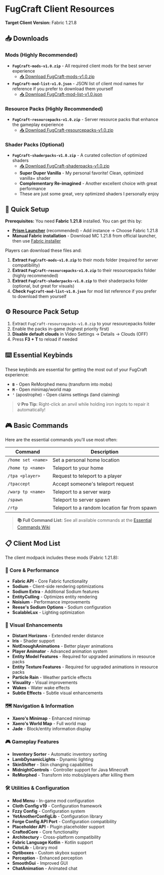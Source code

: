 # FugCraft Client Resources

**Target Client Version:** Fabric 1.21.8

## 📥 Downloads

### Mods (Highly Recommended)
- **`FugCraft-mods-v1.0.zip`** - All required client mods for the best server experience
  - [📥 Download FugCraft-mods-v1.0.zip](https://github.com/FugLong/FugCraft-Server/raw/main/client-resources/FugCraft-mods-v1.0.zip)
- **`FugCraft-mod-list-v1.0.json`** - JSON list of client mod names for reference if you prefer to download them yourself
  - [📥 Download FugCraft-mod-list-v1.0.json](https://github.com/FugLong/FugCraft-Server/raw/main/client-resources/FugCraft-mod-list-v1.0.json)

### Resource Packs (Highly Recommended)
- **`FugCraft-resourcepacks-v1.0.zip`** - Server resource packs that enhance the gameplay experience
  - [📥 Download FugCraft-resourcepacks-v1.0.zip](https://github.com/FugLong/FugCraft-Server/raw/main/client-resources/FugCraft-resourcepacks-v1.0.zip)

### Shader Packs (Optional)
- **`FugCraft-shaderpacks-v1.0.zip`** - A curated collection of optimized shaders
  - [📥 Download FugCraft-shaderpacks-v1.0.zip](https://github.com/FugLong/FugCraft-Server/raw/main/client-resources/FugCraft-shaderpacks-v1.0.zip)
  - **Super Duper Vanilla** - My personal favorite! Clean, optimized vanilla+ shader
  - **Complementary Re-imagined** - Another excellent choice with great performance
  - These are just some great, very optimized shaders I personally enjoy

## 🚀 Quick Setup

**Prerequisites:** You need **Fabric 1.21.8** installed. You can get this by:
- **[Prism Launcher](https://prismlauncher.org/)** (recommended) - Add instance → Choose Fabric 1.21.8
- **Manual Fabric installation** - Download MC 1.21.8 from official launcher, then use [Fabric installer](https://fabricmc.net/use/installer/)

Players can download these files and:
1. **Extract `FugCraft-mods-v1.0.zip`** to their mods folder (required for server compatibility)
2. **Extract `FugCraft-resourcepacks-v1.0.zip`** to their resourcepacks folder (highly recommended)
3. **Extract `FugCraft-shaderpacks-v1.0.zip`** to their shaderpacks folder (optional, but great for visuals)
4. **Check `FugCraft-mod-list-v1.0.json`** for mod list reference if you prefer to download them yourself

## ⚙️ **Resource Pack Setup**

1. Extract `FugCraft-resourcepacks-v1.0.zip` to your resourcepacks folder
2. Enable the packs in-game (highest priority first)
3. **Disable default clouds** in Video Settings → Details → Clouds (OFF)
4. Press **F3 + T** to reload if needed

## ⌨️ **Essential Keybinds**

These keybinds are essential for getting the most out of your FugCraft experience:

- **`B`** - Open ReMorphed menu (transform into mobs)
- **`M`** - Open minimap/world map
- **`'`** (apostrophe) - Open claims settings (land claiming)

> **💡 Pro Tip:** Right-click an anvil while holding iron ingots to repair it automatically!

## 🎮 Basic Commands

Here are the essential commands you'll use most often:

| Command | Description |
|---------|-------------|
| `/home set <name>` | Set a personal home location |
| `/home tp <name>` | Teleport to your home |
| `/tpa <player>` | Request to teleport to a player |
| `/tpaccept` | Accept someone's teleport request |
| `/warp tp <name>` | Teleport to a server warp |
| `/spawn` | Teleport to server spawn |
| `/rtp` | Teleport to a random location far from spawn |

> **📚 Full Command List:** See all available commands at the [Essential Commands Wiki](https://github.com/John-Paul-R/Essential-Commands/wiki/List-of-Commands-&-Permissions)

## 📋 Client Mod List

The client modpack includes these mods (Fabric 1.21.8):

### 🔧 **Core & Performance**
- **Fabric API** - Core Fabric functionality
- **Sodium** - Client-side rendering optimizations
- **Sodium Extra** - Additional Sodium features
- **EntityCulling** - Optimizes entity rendering
- **Noisium** - Performance improvements
- **Reese's Sodium Options** - Sodium configuration
- **ScalableLux** - Lighting optimization

### 🎨 **Visual Enhancements**
- **Distant Horizons** - Extended render distance
- **Iris** - Shader support
- **NotEnoughAnimations** - Better player animations
- **Player Animator** - Advanced animation system
- **Entity Model Features** - Required for upgraded animations in resource packs
- **Entity Texture Features** - Required for upgraded animations in resource packs
- **Particle Rain** - Weather particle effects
- **Visuality** - Visual improvements
- **Wakes** - Water wake effects
- **Subtle Effects** - Subtle visual enhancements

### 🗺️ **Navigation & Information**
- **Xaero's Minimap** - Enhanced minimap
- **Xaero's World Map** - Full world map
- **Jade** - Block/entity information display

### 🎮 **Gameplay Features**
- **Inventory Sorter** - Automatic inventory sorting
- **LambDynamicLights** - Dynamic lighting
- **SkinShifter** - Skin changing capabilities
- **MidnightControls** - Controller support for Java Minecraft
- **ReMorphed** - Transform into mobs/players after killing them

### 🛠️ **Utilities & Configuration**
- **Mod Menu** - In-game mod configuration
- **Cloth Config v19** - Configuration framework
- **Fzzy Config** - Configuration system
- **YetAnotherConfigLib** - Configuration library
- **Forge Config API Port** - Configuration compatibility
- **Placeholder API** - Plugin placeholder support
- **CraftedCore** - Core functionality
- **Architectury** - Cross-platform compatibility
- **Fabric Language Kotlin** - Kotlin support
- **OctoLib** - Library mod
- **Optiboxes** - Custom skybox support
- **Perception** - Enhanced perception
- **SmoothGui** - Improved GUI
- **ChatAnimation** - Animated chat

